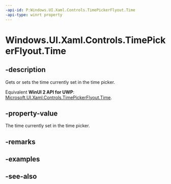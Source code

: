 ```yaml
---
-api-id: P:Windows.UI.Xaml.Controls.TimePickerFlyout.Time
-api-type: winrt property
---
```


<!-- Property syntax
public Windows.Foundation.TimeSpan Time { get;  set; }
-->

# Windows.UI.Xaml.Controls.TimePickerFlyout.Time

## -description
Gets or sets the time currently set in the time picker.

Equivalent **WinUI 2 API for UWP**: [Microsoft.UI.Xaml.Controls.TimePickerFlyout.Time](/windows/winui/api/microsoft.ui.xaml.controls.timepickerflyout.time).

## -property-value
The time currently set in the time picker.

## -remarks

## -examples

## -see-also
